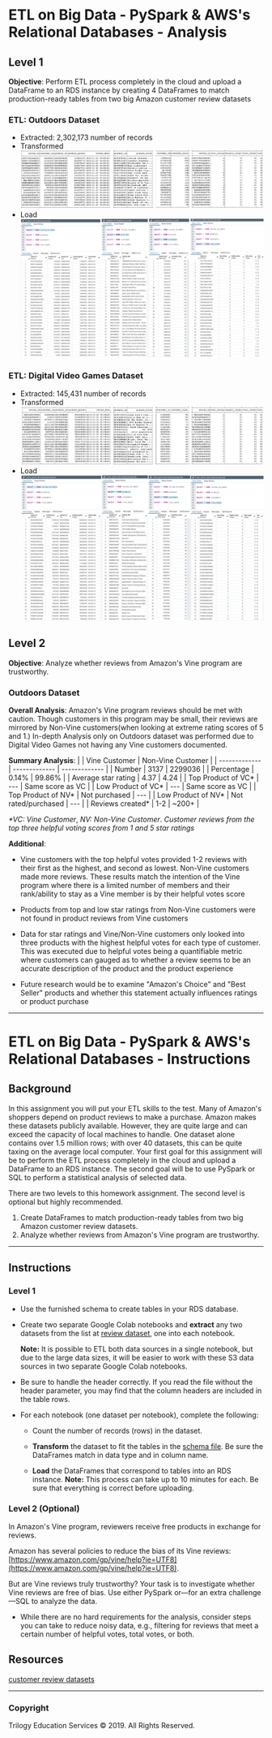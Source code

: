 # ETL on Big Data - PySpark & AWS's Relational Databases - Analysis

## Level 1

**Objective**: Perform ETL process completely in the cloud and upload a DataFrame to an RDS instance by creating 4 DataFrames to match production-ready tables from two big Amazon customer review datasets

### ETL: Outdoors Dataset
- Extracted: 2,302,173 number of records
- Transformed
![](https://github.com/diannejardinez/big-data-challenge/blob/master/Images/Outdoors-Table-Query/Outdoors-Schema-all_tables.png)
- Load
![](https://github.com/diannejardinez/big-data-challenge/blob/master/Images/Outdoors-Table-Query/Outdoors-RDS-all_tables.png)



### ETL: Digital Video Games Dataset
- Extracted: 145,431 number of records
- Transformed
![](https://github.com/diannejardinez/big-data-challenge/blob/master/Images/Digital_Video_Games-Table-Query/Video_games-Schema-all_tables.png)
- Load
![](https://github.com/diannejardinez/big-data-challenge/blob/master/Images/Digital_Video_Games-Table-Query/Video_games-RDS-all_tables.png)




## Level 2 

**Objective**: Analyze whether reviews from Amazon's Vine program are trustworthy.

### Outdoors Dataset

**Overall Analysis**: Amazon's Vine program reviews should be met with caution. Though customers in this program may be small, their reviews are mirrored by Non-Vine customers(when looking at extreme rating scores of 5 and 1.) In-depth Analysis only on Outdoors dataset was performed due to Digital Video Games not having any Vine customers documented. 


**Summary Analysis**: 
|                       | Vine Customer                  | Non-Vine Customer  |
| -------------         | -------------                  | -------------      |
| Number                | 3137                           | 2299036            | 
| Percentage            | 0.14%                          | 99.86%             | 
| Average star rating   | 4.37                           | 4.24               |
| Top Product of VC*    | ---                            | Same score as VC   |
| Low Product of VC*    | ---                            | Same score as VC   |
| Top Product of NV*    | Not purchased                  | ---                |
| Low Product of NV*    | Not rated/purchased            | ---                |
| Reviews created*      | 1-2                            | \~200+             |

*\*VC: Vine Customer*, 
*NV: Non-Vine Customer*.
*Customer reviews from the top three helpful voting scores from 1 and 5 star ratings* 




**Additional**: 
- Vine customers with the top helpful votes provided 1-2 reviews with their first as the highest, and second as lowest. Non-Vine customers made more reviews. These results match the intention of the Vine program where there is a limited number of members and their rank/ability to stay as a Vine member is by their helpful votes score

- Products from top and low star ratings from Non-Vine customers were not found in product reviews from Vine customers

- Data for star ratings and Vine/Non-Vine customers only looked into three products with the highest helpful votes for each type of customer. This was executed due to helpful votes being a quantifiable metric where customers can gauged as to whether a review seems to be an accurate description of the product and the product experience

- Future research would be to examine "Amazon's Choice" and "Best Seller" products and whether this statement actually influences ratings or product purchase



---

# ETL on Big Data - PySpark & AWS's Relational Databases - Instructions

## Background

In this assignment you will put your ETL skills to the test. Many of Amazon's shoppers depend on product reviews to make a purchase. Amazon makes these datasets publicly available. However, they are quite large and can exceed the capacity of local machines to handle. One dataset alone contains over 1.5 million rows; with over 40 datasets, this can be quite taxing on the average local computer. Your first goal for this assignment will be to perform the ETL process completely in the cloud and upload a DataFrame to an RDS instance. The second goal will be to use PySpark or SQL to perform a statistical analysis of selected data.

There are two levels to this homework assignment. The second level is optional but highly recommended.

1. Create DataFrames to match production-ready tables from two big Amazon customer review datasets.
2. Analyze whether reviews from Amazon's Vine program are trustworthy.

- - -

## Instructions

### Level 1

* Use the furnished schema to create tables in your RDS database.

* Create two separate Google Colab notebooks and **extract** any two datasets from the list at [review dataset](https://s3.amazonaws.com/amazon-reviews-pds/tsv/index.txt), one into each notebook.

  **Note:** It is possible to ETL both data sources in a single notebook, but due to the large data sizes, it will be easier to work with these S3 data sources in two separate Google Colab notebooks.

* Be sure to handle the header correctly. If you read the file without the header parameter, you may find that the column headers are included in the table rows.

* For each notebook (one dataset per notebook), complete the following:

  * Count the number of records (rows) in the dataset.

  * **Transform** the dataset to fit the tables in the [schema file](../Resources/schema.sql). Be sure the DataFrames match in data type and in column name.

  * **Load** the DataFrames that correspond to tables into an RDS instance. **Note:** This process can take up to 10 minutes for each. Be sure that everything is correct before uploading.

### Level 2 (Optional)

In Amazon's Vine program, reviewers receive free products in exchange for reviews.



Amazon has several policies to reduce the bias of its Vine reviews: [https://www.amazon.com/gp/vine/help?ie=UTF8](https://www.amazon.com/gp/vine/help?ie=UTF8).

But are Vine reviews truly trustworthy? Your task is to investigate whether Vine reviews are free of bias. Use either PySpark or—for an extra challenge—SQL to analyze the data.

* While there are no hard requirements for the analysis, consider steps you can take to reduce noisy data, e.g., filtering for reviews that meet a certain number of helpful votes, total votes, or both.



## Resources

[customer review datasets](https://s3.amazonaws.com/amazon-reviews-pds/tsv/index.txt)

- - -



### Copyright

Trilogy Education Services © 2019. All Rights Reserved.


